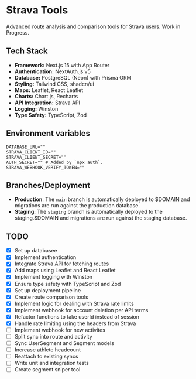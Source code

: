 # Strava Tools

Advanced route analysis and comparison tools for Strava users. Work in Progress.

## Tech Stack

- **Framework:** Next.js 15 with App Router
- **Authentication:** NextAuth.js v5
- **Database:** PostgreSQL (Neon) with Prisma ORM
- **Styling:** Tailwind CSS, shadcn/ui
- **Maps:** Leaflet, React Leaflet
- **Charts:** Chart.js, Recharts
- **API Integration:** Strava API
- **Logging:** Winston
- **Type Safety:** TypeScript, Zod

## Environment variables

```
DATABASE_URL=""
STRAVA_CLIENT_ID=""
STRAVA_CLIENT_SECRET=""
AUTH_SECRET="" # Added by `npx auth`. 
STRAVA_WEBHOOK_VERIFY_TOKEN=""
```

## Branches/Deployment

- **Production**: The `main` branch is automatically deployed to $DOMAIN and migrations are run against the production database.
- **Staging**: The `staging` branch is automatically deployed to the staging.$DOMAIN and migrations are run against the staging database.

## TODO
- [X] Set up databasee
- [X] Implement authentication
- [X] Integrate Strava API for fetching routes
- [X] Add maps using Leaflet and React Leaflet
- [X] Implement logging with Winston
- [X] Ensure type safety with TypeScript and Zod
- [X] Set up deployment pipeline
- [X] Create route comparison tools 
- [X] Implement logic for dealing with Strava rate limits
- [X] Implement webhook for account deletion per API terms
- [X] Refactor functions to take userId instead of session
- [X] Handle rate limiting using the headers from Strava
- [ ] Implement webhook for new activites
- [ ] Split sync into route and activity 
- [ ] Sync UserSegment and Segment models
- [ ] Increase athlete headcount
- [ ] Reattach to existing syncs
- [ ] Write unit and integration tests
- [ ] Create segment sniper tool